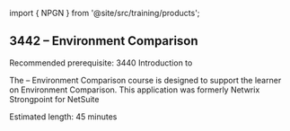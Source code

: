 import { NPGN } from '@site/src/training/products';

## 3442 <NPGN /> – Environment Comparison

Recommended prerequisite: 3440 Introduction to <NPGN />

The <NPGN /> – Environment Comparison course is designed to support the learner on Environment Comparison. This application was formerly Netwrix Strongpoint for NetSuite

Estimated length: 45 minutes
